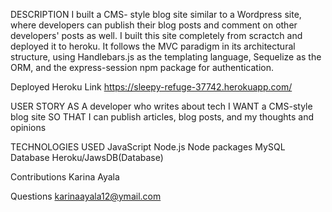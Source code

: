 DESCRIPTION
I built a CMS- style blog site similar to a Wordpress site, where developers can publish their blog posts and comment on other developers' posts as well. I built this site completely from scractch and deployed it to heroku. It follows the MVC paradigm in its architectural structure, using Handlebars.js as the templating language, Sequelize as the ORM, and the express-session npm package for authentication.

Deployed Heroku Link
https://sleepy-refuge-37742.herokuapp.com/

USER STORY
AS A developer who writes about tech
I WANT a CMS-style blog site
SO THAT I can publish articles, blog posts, and my thoughts and opinions


TECHNOLOGIES USED
JavaScript
Node.js
Node packages
MySQL Database
Heroku/JawsDB(Database)

Contributions
Karina Ayala

Questions
karinaayala12@ymail.com